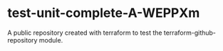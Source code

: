 # test-unit-complete-A-WEPPXm
A public repository created with terraform to test the terraform-github-repository module.
